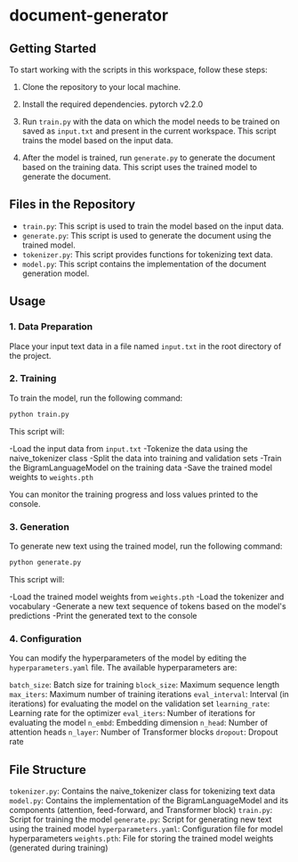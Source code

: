 # document-generator

## Getting Started

To start working with the scripts in this workspace, follow these steps:

1. Clone the repository to your local machine.
2. Install the required dependencies.
    pytorch v2.2.0

    
3. Run `train.py` with the data on which the model needs to be trained on saved as `input.txt` and present in the current workspace. This script trains the model based on the input data.

4. After the model is trained, run `generate.py` to generate the document based on the training data. This script uses the trained model to generate the document.

## Files in the Repository

- `train.py`: This script is used to train the model based on the input data.
- `generate.py`: This script is used to generate the document using the trained model.
- `tokenizer.py`: This script provides functions for tokenizing text data.
- `model.py`: This script contains the implementation of the document generation model.

Usage
-----

### 1. Data Preparation

Place your input text data in a file named `input.txt` in the root directory of the project.

### 2. Training

To train the model, run the following command:

```bash
python train.py
```
This script will:

-Load the input data from `input.txt`
-Tokenize the data using the naive_tokenizer class
-Split the data into training and validation sets
-Train the BigramLanguageModel on the training data
-Save the trained model weights to `weights.pth`

You can monitor the training progress and loss values printed to the console.

### 3. Generation

To generate new text using the trained model, run the following command:

```bash
python generate.py
```
This script will:

-Load the trained model weights from `weights.pth`
-Load the tokenizer and vocabulary
-Generate a new text sequence of  tokens based on the model's predictions
-Print the generated text to the console

### 4. Configuration

You can modify the hyperparameters of the model by editing the `hyperparameters.yaml` file. The available hyperparameters are:

`batch_size`: Batch size for training
`block_size`: Maximum sequence length
`max_iters`: Maximum number of training iterations
`eval_interval`: Interval (in iterations) for evaluating the model on the validation set
`learning_rate`: Learning rate for the optimizer
`eval_iters`: Number of iterations for evaluating the model
`n_embd`: Embedding dimension
`n_head`: Number of attention heads
`n_layer`: Number of Transformer blocks
`dropout`: Dropout rate

## File Structure

`tokenizer.py`: Contains the naive_tokenizer class for tokenizing text data
`model.py`: Contains the implementation of the BigramLanguageModel and its components (attention, feed-forward, and Transformer block)
`train.py`: Script for training the model
`generate.py`: Script for generating new text using the trained model
`hyperparameters.yaml`: Configuration file for model hyperparameters
`weights.pth`: File for storing the trained model weights (generated during training)